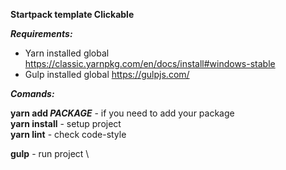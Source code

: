**Startpack template Clickable**

**_Requirements:_**

- Yarn installed global https://classic.yarnpkg.com/en/docs/install#windows-stable
- Gulp installed global https://gulpjs.com/

**_Comands:_**

**yarn add _PACKAGE_** - if you need to add your package\
**yarn install** - setup project \
**yarn lint** - check code-style

**gulp** - run project \

